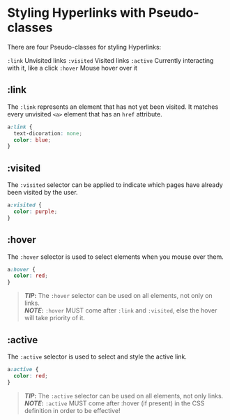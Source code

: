 # Styling Hyperlinks with Pseudo-classes

There are four Pseudo-classes for styling Hyperlinks:

`:link` Unvisited links
`:visited` Visited links
`:active` Currently interacting with it, like a click
`:hover` Mouse hover over it

## :link

The `:link` represents an element that has not yet been visited. It matches every unvisited `<a>` element that has an `href` attribute.

```css
a:link {
  text-dicoration: none;
  color: blue;
}
```

## :visited

The `:visited` selector can be applied to indicate which pages have already been visited by the user.

```css
a:visited {
  color: purple;
}
```

## :hover

The `:hover` selector is used to select elements when you mouse over them.

```css
a:hover {
  color: red;
}
```

> **_TIP_:** The `:hover` selector can be used on all elements, not only on links.\
> **_NOTE_:** `:hover` MUST come after `:link` and `:visited`, else the hover will take priority of it.

## :active

The `:active` selector is used to select and style the active link.

```css
a:active {
  color: red;
}
```

> **_TIP_:** The `:active` selector can be used on all elements, not only links.\
> **_NOTE_:** `:active` MUST come after :hover (if present) in the CSS definition in order to be effective!
